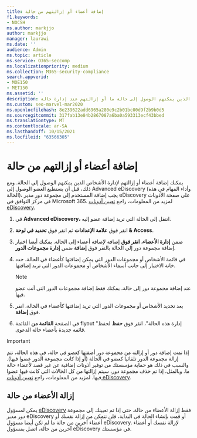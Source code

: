```yaml
---
title: إضافة أعضاء أو إزالتهم من حالة
f1.keywords:
- NOCSH
ms.author: markjjo
author: markjjo
manager: laurawi
ms.date: ''
audience: Admin
ms.topic: article
ms.service: O365-seccomp
ms.localizationpriority: medium
ms.collection: M365-security-compliance
search.appverid:
- MOE150
- MET150
ms.assetid: ''
description: تعرف على كيفية إضافة الأعضاء الذين يمكنهم الوصول إلى حالة ما أو إزالتهم عند إدارة حالة Advanced eDiscovery أخرى.
ms.custom: seo-marvel-mar2020
ms.openlocfilehash: 8e239622add6965a280e9c2b01bc00d9f2b9b0d5
ms.sourcegitcommit: 317fab13e84b2867087a6ba0a593313ecf43bbed
ms.translationtype: MT
ms.contentlocale: ar-SA
ms.lasthandoff: 10/15/2021
ms.locfileid: "63566305"
---
```

# <a name="add-or-remove-members-from-a-case"></a>إضافة أعضاء أو إزالتهم من حالة

يمكنك إضافة أعضاء أو إزالتهم لإدارة الأشخاص الذين يمكنهم الوصول إلى الحالة. ومع ذلك، قبل أن يستطيع العضو الوصول إلى Advanced eDiscovery (وأداء المهام في هذه الحالة)، يجب إضافة المستخدم إلى مجموعة دور مدير eDiscovery على صفحة الأذونات في مركز التوافق في Microsoft 365. لمزيد من المعلومات، راجع [تعيين أذونات eDiscovery](./assign-ediscovery-permissions.md).

1. في **Advanced eDiscovery،** انتقل إلى الحالة التي تريد إضافة عضو إليه.

2. انقر فوق **علامة الإعدادات** ثم انقر فوق **تحديد** **في لوحة & Access**.

3. ضمن **إدارة الأعضاء،** **انقر فوق** إضافة لإضافة أعضاء إلى الحالة. يمكنك أيضا اختيار إضافة مجموعة دور إلى الحالة بالنقر فوق  **إضافة** ضمن **إدارة مجموعات الدور**.

4. في قائمة الأشخاص أو مجموعات الدور التي يمكن إضافتها كأعضاء في الحالة، حدد خانة الاختيار إلى جانب أسماء الأشخاص أو مجموعات الدور التي تريد إضافتها.

   > [!NOTE]
   > عند إضافة مجموعة دور إلى حالة، يمكنك فقط إضافة مجموعات الدور التي أنت عضو فيها.

5. بعد تحديد الأشخاص أو مجموعات الدور التي تريد إضافتها كأعضاء في الحالة، انقر فوق **إضافة**.

6. في الصفحة **القائمة من** القائمة flyout "إدارة هذه الحالة"، انقر فوق **حفظ** لحفظ قائمة جديدة بأعضاء حالة الدعوى.

> [!IMPORTANT]
> إذا تمت إضافة دور أو إزالته من مجموعة دور أضفتها كعضو في حالة، في هذه الحالة، تتم إزالة مجموعة الدور تلقائيا كعضو في الحالة (أو إذا كانت مجموعة الدور عضوا فيها). والسبب في ذلك هو حماية مؤسستك من توفير أذونات إضافية عن غير قصد لأعضاء حالة ما. وبالمثل، إذا تم حذف مجموعة دور، سيتم إزالتها من كل الحالات التي كانت فيها عضوا فيها. لمزيد من المعلومات، راجع [تعيين أذونات eDiscovery](assign-ediscovery-permissions.md#adding-role-groups-as-members-of-ediscovery-cases).

## <a name="removing-members-from-a-case"></a>إزالة الأعضاء من حالة

يمكن لمسؤول [eDiscovery](assign-ediscovery-permissions.md) فقط إزالة الأعضاء من حالة. حتى إذا تم تعيينك إلى مجموعة دور مدير eDiscovery أو قمت بإنشاء الحالة في البداية، فلن تتمكن من إزالة نفسك أو أعضاء آخرين من حالة ما لم تكن أيضا مسؤول eDiscovery. لإزالة نفسك أو أعضاء آخرين من حالة، اتصل بمسؤول eDiscovery في مؤسستك.
